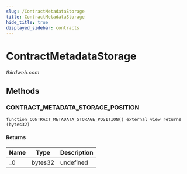 ```yaml
---
slug: /ContractMetadataStorage
title: ContractMetadataStorage
hide_title: true
displayed_sidebar: contracts
---
```

# ContractMetadataStorage

*thirdweb.com*







## Methods

### CONTRACT_METADATA_STORAGE_POSITION

```solidity
function CONTRACT_METADATA_STORAGE_POSITION() external view returns (bytes32)
```






#### Returns

| Name | Type | Description |
|---|---|---|
| _0 | bytes32 | undefined |



